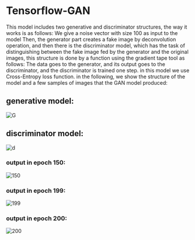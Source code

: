 # Tensorflow-GAN
This model includes two generative and discriminator structures, the way it works is as follows:
We give a noise vector with size 100 as input to the model Then, the generator part creates a fake 
image by deconvolution operation, and then there is the discriminator model, which has the task 
of distinguishing between the fake image fed by the generator and the original images, this structure
is done by a function using the gradient tape tool as follows: The data goes to the generator, and its output
goes to the discriminator, and the discriminator is trained one step. in this model we use Cross-Entropy loss function.
in the following, we show the structure of the model and a few samples of images that the GAN model produced:
## generative model:
![G](https://user-images.githubusercontent.com/115353236/199777145-3392b007-4538-415d-bfca-ffcb83760bc4.PNG)


## discriminator model:
![d](https://user-images.githubusercontent.com/115353236/199777185-8731f469-6508-42c7-bd54-503b8b360cd3.PNG)
### output in epoch 150:
![150](https://user-images.githubusercontent.com/115353236/199779061-b7bee046-0d8c-4753-b3ca-311ea78b5c72.PNG)
### output in epoch 199:
![199](https://user-images.githubusercontent.com/115353236/199779122-44ace2b3-23fe-470b-9e21-135c629f52c3.PNG)
### output in epoch 200:
![200](https://user-images.githubusercontent.com/115353236/199779185-ec8d2a53-049d-4c1c-8cee-05b49e9af083.PNG)

